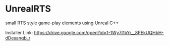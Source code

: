 # UnrealRTS
small RTS style game-play elements using Unreal C++

Installer Link: https://drive.google.com/open?id=1-1Wy7I1bYr__8PEkUQHbH-dDesanqb_r
